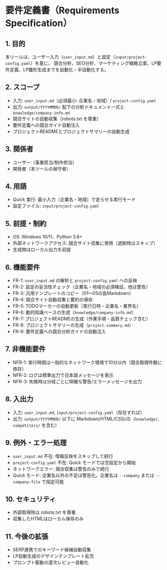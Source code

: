 # 要件定義書（Requirements Specification）

## 1. 目的
本ツールは、ユーザー入力（`user_input.md`）と設定（`input/project-config.yaml`）を基に、
競合分析、SEO分析、マーケティング戦略立案、LP要件定義、LP雛形生成までを自動化・半自動化する。

## 2. スコープ
- 入力: `user_input.md`（必須最小: 企業名・地域）/ `project-config.yaml`
- 出力: `output/YYYYMMDD/` 配下の分析ドキュメント一式と `knowledge/company-info.md`
- 競合サイトの自動収集（robots.txt を尊重）
- 要件定義への競合ガイド自動注入
 - プロジェクトREADMEとプロジェクトサマリーの自動生成

## 3. 関係者
- ユーザー（事業担当/制作担当）
- 開発者（本ツールの保守者）

## 4. 用語
- Quick 実行: 最小入力（企業名・地域）で走らせる実行モード
- 設定ファイル: `input/project-config.yaml`

## 5. 前提・制約
- OS: Windows 10/11、Python 3.8+
- 外部ネットワークアクセス: 競合サイト収集に使用（遮断時はスキップ）
- 生成物はローカル出力を前提

## 6. 機能要件
- FR-1: `user_input.md` の解析と `project-config.yaml` への反映
- FR-2: 設定の妥当性チェック（企業名・地域の必須検証、他は警告）
- FR-3: 汎用テンプレートのコピー（01〜05の各Markdown）
- FR-4: 競合サイト自動収集と要約の保存
- FR-5: TODOマーカーの自動更新（実行日時・企業名・業界名）
- FR-6: 動的知識ベースの生成（`knowledge/company-info.md`）
- FR-7: プロジェクトREADMEの生成（作業手順・品質チェック含む）
- FR-8: プロジェクトサマリーの生成（`project-summary.md`）
- FR-9: 要件定義への競合分析ガイドの自動注入

## 7. 非機能要件
- NFR-1: 実行時間は一般的なネットワーク環境で10分以内（競合取得件数に依存）
- NFR-2: ログは標準出力で日本語メッセージを表示
- NFR-3: 失敗時は分岐ごとに明確な警告/エラーメッセージを出力

## 8. 入出力
- 入力: `user_input.md`, `input/project-config.yaml`（存在すれば）
- 出力: `output/YYYYMMDD/` 以下に Markdown/HTML/CSS/JS（`knowledge/`, `competitors/` を含む）

## 9. 例外・エラー処理
- `user_input.md` 不在: 情報反映をスキップして続行
- `project-config.yaml` 不在: Quick モードでは空設定から開始
- ネットワークエラー: 競合収集は警告のみで続行
- Quick モード: 企業名以外の不足は警告化。企業名は `--company` または `--company-file` で指定可能

## 10. セキュリティ
- 外部取得時は robots.txt を尊重
- 収集したHTMLはローカル保存のみ

## 11. 今後の拡張
- SERP連携でのキーワード候補自動収集
- LP自動生成のデザインテンプレート拡充
- プロンプト駆動の逐次レビュー自動化
 
